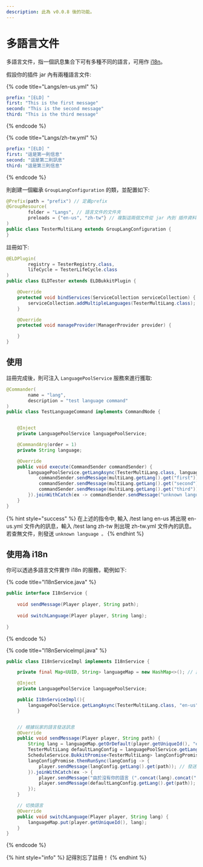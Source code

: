 ```yaml
---
description: 此為 v0.0.8 後的功能。
---
```


# 多語言文件

多語言文件，指一個訊息集合下可有多種不同的語言，可用作 [i18n](https://openhome.cc/Gossip/Rails/i18n.html)。

假設你的插件 jar 內有兩種語言文件:

{% code title="Langs/en-us.yml" %}
```yaml
prefix: "[ELD] "
first: "This is the first message"
second: "This is the second message"
third: "This is the third message"
```
{% endcode %}

{% code title="Langs/zh-tw.yml" %}
```yaml
prefix: "[ELD] "
first: "這是第一則信息"
second: "這是第二則訊息"
third: "這是第三則信息"
```
{% endcode %}

則創建一個繼承 `GroupLangConfiguration` 的類，並配置如下:

```java
@Prefix(path = "prefix") // 定義prefix
@GroupResource(
        folder = "Langs", // 語言文件的文件夾
        preloads = {"en-us", "zh-tw"} // 複製這兩個文件從 jar 內到 插件資料夾
)
public class TesterMultiLang extends GroupLangConfiguration {
}

```

註冊如下:

```java
@ELDPlugin(
        registry = TesterRegistry.class,
        lifeCycle = TesterLifeCycle.class
)
public class ELDTester extends ELDBukkitPlugin {

    @Override
    protected void bindServices(ServiceCollection serviceCollection) {
        serviceCollection.addMultipleLanguages(TesterMultiLang.class); // 註冊多語言文件
    }

    @Override
    protected void manageProvider(ManagerProvider provider) {

    }
}
```

## 使用

註冊完成後，則可注入 `LanguagePoolService` 服務來進行獲取:

```java
@Commander(
        name = "lang",
        description = "test language command"
)
public class TestLanguageCommand implements CommandNode {


    @Inject
    private LanguagePoolService languagePoolService;

    @CommandArg(order = 1)
    private String language;

    @Override
    public void execute(CommandSender commandSender) {
        languagePoolService.getLangAsync(TesterMultiLang.class, language).thenRunSync(multiLang -> {
            commandSender.sendMessage(multiLang.getLang().get("first"));
            commandSender.sendMessage(multiLang.getLang().get("second"));
            commandSender.sendMessage(multiLang.getLang().get("third"));
        }).joinWithCatch(ex -> commandSender.sendMessage("unknown language"));
    }
}
```

{% hint style="success" %}
在上述的指令中, 輸入 /test lang en-us 將出現 en-us.yml 文件內的訊息，輸入 /test lang zh-tw 則出現 zh-tw.yml 文件內的訊息。若查無文件，則發送 `unknown language 。`
{% endhint %}

## 使用為 i18n 

你可以透過多語言文件實作 i18n 的服務，範例如下:

{% code title="I18nService.java" %}
```java
public interface I18nService {
    
    void sendMessage(Player player, String path);
    
    void switchLanguage(Player player, String lang);
    
}
```
{% endcode %}

{% code title="I18nServiceImpl.java" %}
```java
public class I18nServiceImpl implements I18nService {

    private final Map<UUID, String> languageMap = new HashMap<>(); // 語言儲存資料庫，你應實作離線儲存

    @Inject
    private LanguagePoolService languagePoolService;

    public I18nServiceImpl(){
        languagePoolService.getLangAsync(TesterMultiLang.class, "en-us").join(); //預先加載默認語言文件
    }


    // 根據玩家的語言發送訊息
    @Override
    public void sendMessage(Player player, String path) {
        String lang = languageMap.getOrDefault(player.getUniqueId(), "en-us");
        TesterMultiLang defaultLangConfig = languagePoolService.getLang(TesterMultiLang.class, "en-us");
        ScheduleService.BukkitPromise<TesterMultiLang> langConfigPromise = languagePoolService.getLangAsync(TesterMultiLang.class, lang);
        langConfigPromise.thenRunSync(langConfig -> {
            player.sendMessage(langConfig.getLang().get(path)); // 發送玩家所使用的語言的訊息
        }).joinWithCatch(ex -> {
            player.sendMessage("由於沒有你的語言 (".concat(lang).concat("), 因此使用回默認語言 en-us"));
            player.sendMessage(defaultLangConfig.getLang().get(path));
        });
    }

    // 切換語言
    @Override
    public void switchLanguage(Player player, String lang) {
        languageMap.put(player.getUniqueId(), lang);
    }
}
```
{% endcode %}

{% hint style="info" %}
記得別忘了註冊！
{% endhint %}

